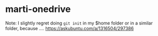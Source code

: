 # marti-onedrive

Note:  I slightly regret doing `git init` in my $home folder or in a similar folder, because  .... https://askubuntu.com/a/1316504/297386

